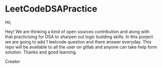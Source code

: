 # LeetCodeDSAPractice
Hii,

Hey! We are thinking a kind of open sources contribution and along with that practicising for DSA to sharpen out logic building skills. In this porject we are
going to add 1 leetcode question and there answer everyday. This repo will be available to all the user on gitlab and anyone can take help form solution.
Thanks and good learning.

Creator
